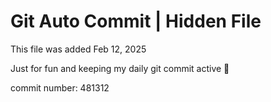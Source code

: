 # Git Auto Commit | Hidden File

This file was added Feb 12, 2025

Just for fun and keeping my daily git commit active 🤪

commit number: 481312
